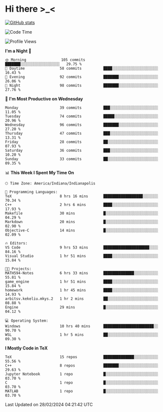 # Hi there \>_<

[![GitHub stats](https://github-readme-stats.vercel.app/api?username=ARessegetesStery&show_icons=true&theme=transparent)](https://github.com/anuraghazra/github-readme-stats)

<!--START_SECTION:waka-->
![Code Time](http://img.shields.io/badge/Code%20Time-722%20hrs%2018%20mins-blue)

![Profile Views](http://img.shields.io/badge/Profile%20Views-1-blue)

**I'm a Night 🦉** 

```text
🌞 Morning                105 commits         ███████░░░░░░░░░░░░░░░░░░   29.75 % 
🌆 Daytime                58 commits          ████░░░░░░░░░░░░░░░░░░░░░   16.43 % 
🌃 Evening                92 commits          ███████░░░░░░░░░░░░░░░░░░   26.06 % 
🌙 Night                  98 commits          ███████░░░░░░░░░░░░░░░░░░   27.76 % 
```
📅 **I'm Most Productive on Wednesday** 

```text
Monday                   39 commits          ███░░░░░░░░░░░░░░░░░░░░░░   11.05 % 
Tuesday                  74 commits          █████░░░░░░░░░░░░░░░░░░░░   20.96 % 
Wednesday                96 commits          ███████░░░░░░░░░░░░░░░░░░   27.20 % 
Thursday                 47 commits          ███░░░░░░░░░░░░░░░░░░░░░░   13.31 % 
Friday                   28 commits          ██░░░░░░░░░░░░░░░░░░░░░░░   07.93 % 
Saturday                 36 commits          ███░░░░░░░░░░░░░░░░░░░░░░   10.20 % 
Sunday                   33 commits          ██░░░░░░░░░░░░░░░░░░░░░░░   09.35 % 
```


📊 **This Week I Spent My Time On** 

```text
🕑︎ Time Zone: America/Indiana/Indianapolis

💬 Programming Languages: 
TeX                      8 hrs 16 mins       ██████████████████░░░░░░░   70.34 % 
C++                      2 hrs 6 mins        ████░░░░░░░░░░░░░░░░░░░░░   17.93 % 
Makefile                 30 mins             █░░░░░░░░░░░░░░░░░░░░░░░░   04.29 % 
Markdown                 20 mins             █░░░░░░░░░░░░░░░░░░░░░░░░   02.90 % 
Objective-C              14 mins             █░░░░░░░░░░░░░░░░░░░░░░░░   02.09 % 

🔥 Editors: 
VS Code                  9 hrs 53 mins       █████████████████████░░░░   84.16 % 
Visual Studio            1 hr 51 mins        ████░░░░░░░░░░░░░░░░░░░░░   15.84 % 

🐱‍💻 Projects: 
MATH594-Notes            6 hrs 33 mins       ██████████████░░░░░░░░░░░   55.81 % 
game_engine              1 hr 51 mins        ████░░░░░░░░░░░░░░░░░░░░░   15.84 % 
homework                 1 hr 45 mins        ████░░░░░░░░░░░░░░░░░░░░░   14.93 % 
arbitsv.kekeliu.mkys.2   1 hr 2 mins         ██░░░░░░░░░░░░░░░░░░░░░░░   08.88 % 
Engine                   29 mins             █░░░░░░░░░░░░░░░░░░░░░░░░   04.12 % 

💻 Operating System: 
Windows                  10 hrs 40 mins      ███████████████████████░░   90.70 % 
WSL                      1 hr 5 mins         ██░░░░░░░░░░░░░░░░░░░░░░░   09.30 % 
```

**I Mostly Code in TeX** 

```text
TeX                      15 repos            ██████████████░░░░░░░░░░░   55.56 % 
C++                      8 repos             ███████░░░░░░░░░░░░░░░░░░   29.63 % 
Jupyter Notebook         1 repo              █░░░░░░░░░░░░░░░░░░░░░░░░   03.70 % 
C                        1 repo              █░░░░░░░░░░░░░░░░░░░░░░░░   03.70 % 
MATLAB                   1 repo              █░░░░░░░░░░░░░░░░░░░░░░░░   03.70 % 
```




 Last Updated on 28/02/2024 04:21:42 UTC
<!--END_SECTION:waka-->
